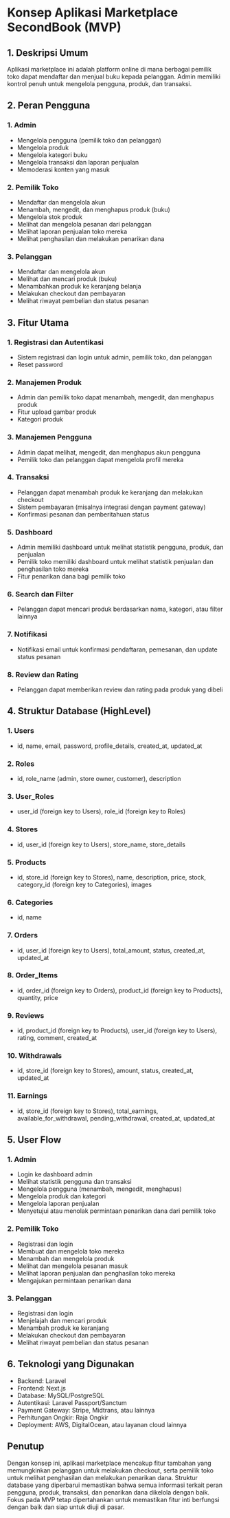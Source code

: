 # Konsep Aplikasi Marketplace SecondBook (MVP)

## 1. Deskripsi Umum
Aplikasi marketplace ini adalah platform online di mana berbagai pemilik toko dapat mendaftar dan menjual buku kepada pelanggan. Admin memiliki kontrol penuh untuk mengelola pengguna, produk, dan transaksi.

## 2. Peran Pengguna
### 1. Admin
- Mengelola pengguna (pemilik toko dan pelanggan)
- Mengelola produk
- Mengelola kategori buku
- Mengelola transaksi dan laporan penjualan
- Memoderasi konten yang masuk

### 2. Pemilik Toko
- Mendaftar dan mengelola akun
- Menambah, mengedit, dan menghapus produk (buku)
- Mengelola stok produk
- Melihat dan mengelola pesanan dari pelanggan
- Melihat laporan penjualan toko mereka
- Melihat penghasilan dan melakukan penarikan dana

### 3. Pelanggan
- Mendaftar dan mengelola akun
- Melihat dan mencari produk (buku)
- Menambahkan produk ke keranjang belanja
- Melakukan checkout dan pembayaran
- Melihat riwayat pembelian dan status pesanan

## 3. Fitur Utama
### 1. Registrasi dan Autentikasi
- Sistem registrasi dan login untuk admin, pemilik toko, dan pelanggan
- Reset password

### 2. Manajemen Produk
- Admin dan pemilik toko dapat menambah, mengedit, dan menghapus produk
- Fitur upload gambar produk
- Kategori produk

### 3. Manajemen Pengguna
- Admin dapat melihat, mengedit, dan menghapus akun pengguna
- Pemilik toko dan pelanggan dapat mengelola profil mereka

### 4. Transaksi
- Pelanggan dapat menambah produk ke keranjang dan melakukan checkout
- Sistem pembayaran (misalnya integrasi dengan payment gateway)
- Konfirmasi pesanan dan pemberitahuan status

### 5. Dashboard
- Admin memiliki dashboard untuk melihat statistik pengguna, produk, dan penjualan
- Pemilik toko memiliki dashboard untuk melihat statistik penjualan dan penghasilan toko mereka
- Fitur penarikan dana bagi pemilik toko

### 6. Search dan Filter
- Pelanggan dapat mencari produk berdasarkan nama, kategori, atau filter lainnya

### 7. Notifikasi
- Notifikasi email untuk konfirmasi pendaftaran, pemesanan, dan update status pesanan

### 8. Review dan Rating
- Pelanggan dapat memberikan review dan rating pada produk yang dibeli

## 4. Struktur Database (HighLevel)
### 1. Users
- id, name, email, password, profile_details, created_at, updated_at

### 2. Roles
- id, role_name (admin, store owner, customer), description

### 3. User_Roles
- user_id (foreign key to Users), role_id (foreign key to Roles)

### 4. Stores
- id, user_id (foreign key to Users), store_name, store_details

### 5. Products
- id, store_id (foreign key to Stores), name, description, price, stock, category_id (foreign key to Categories), images

### 6. Categories
- id, name

### 7. Orders
- id, user_id (foreign key to Users), total_amount, status, created_at, updated_at

### 8. Order_Items
- id, order_id (foreign key to Orders), product_id (foreign key to Products), quantity, price

### 9. Reviews
- id, product_id (foreign key to Products), user_id (foreign key to Users), rating, comment, created_at

### 10. Withdrawals
- id, store_id (foreign key to Stores), amount, status, created_at, updated_at

### 11. Earnings
- id, store_id (foreign key to Stores), total_earnings, available_for_withdrawal, pending_withdrawal, created_at, updated_at

## 5. User Flow
### 1. Admin
- Login ke dashboard admin
- Melihat statistik pengguna dan transaksi
- Mengelola pengguna (menambah, mengedit, menghapus)
- Mengelola produk dan kategori
- Mengelola laporan penjualan
- Menyetujui atau menolak permintaan penarikan dana dari pemilik toko

### 2. Pemilik Toko
- Registrasi dan login
- Membuat dan mengelola toko mereka
- Menambah dan mengelola produk
- Melihat dan mengelola pesanan masuk
- Melihat laporan penjualan dan penghasilan toko mereka
- Mengajukan permintaan penarikan dana

### 3. Pelanggan
- Registrasi dan login
- Menjelajah dan mencari produk
- Menambah produk ke keranjang
- Melakukan checkout dan pembayaran
- Melihat riwayat pembelian dan status pesanan

## 6. Teknologi yang Digunakan
- Backend: Laravel
- Frontend: Next.js
- Database: MySQL/PostgreSQL
- Autentikasi: Laravel Passport/Sanctum
- Payment Gateway: Stripe, Midtrans, atau lainnya
- Perhitungan Ongkir: Raja Ongkir
- Deployment: AWS, DigitalOcean, atau layanan cloud lainnya

## Penutup
Dengan konsep ini, aplikasi marketplace mencakup fitur tambahan yang memungkinkan pelanggan untuk melakukan checkout, serta pemilik toko untuk melihat penghasilan dan melakukan penarikan dana. Struktur database yang diperbarui memastikan bahwa semua informasi terkait peran pengguna, produk, transaksi, dan penarikan dana dikelola dengan baik. Fokus pada MVP tetap dipertahankan untuk memastikan fitur inti berfungsi dengan baik dan siap untuk diuji di pasar.
